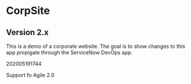 # CorpSite

## Version 2.x

This is a demo of a corporate website.  The goal is to show changes to this app propigate through the ServiceNow DevOps app.

202005191744

Support fo Agile 2.0
